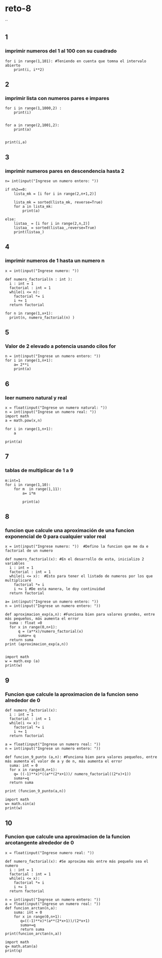 # reto-8
´´
## 1
### imprimir numeros del 1 al 100 con su cuadrado 
```
for i in range(1,101): #Teniendo en cuenta que tomna el intervalo abierto
    print(i, i**2)

```
## 2 
### imprimir lista con numeros pares e impares 
```
for i in range(1,1000,2) :
    print(i)
    

for a in range(2,1001,2):
    print(a)


print(i,a)

```
## 3 
### imprimir numeros pares en descendencia hasta 2 
```
n= int(input("Ingrese un numero entero: "))

if n%2==0:
    lista_mk = [i for i in range(2,n+1,2)] 

    lista_mk = sorted(lista_mk, reverse=True)
    for a in lista_mk:
        print(a)
    
else:
    listaa_ = [i for i in range(2,n,2)]
    listaa_ = sorted(listaa_,reverse=True)
    print(listaa_)
```
## 4
### imprimir numeros de 1 hasta un numero n 
```
x = int(input("Ingrese numero: "))

def numero_factorial(n : int ):
  i : int = 1
  factorial : int = 1
  while(i <= n):
    factorial *= i
    i += 1
  return factorial

for n in range(1,x+1):
  print(n, numero_factorial(n) )
```
## 5
### Valor de 2 elevado a potencia usando cilos for 
```
n = int(input("Ingrese un numero entero: "))
for i in range(1,n+1):
    a= 2**i
    print(a)
```
## 6
### leer numero natural y real 
```
x = float(input("Ingrese un numero natural: "))
n = int(input("Ingrese un numero real: "))
import math
a = math.pow(x,n)

for i in range(1,n+1):
    a
    
print(a)
```
## 7
### tablas de multiplicar de 1 a 9
```
m:int=1
for i in range(1,10):
    for m  in range(1,11):
        a= i*m
    
        print(a)
```
## 8
### funcion que calcule una aproximación de una funcion exponencial de 0 para cualquier valor real 
```
x = int(input("Ingrese numero: "))  #Defino la funcion que me da e factorial de un numero

def numero_factorial(x): #En el desarrollo de esta, inicializo 2 variables
  i : int = 1
  factorial : int = 1
  while(i <= x):  #Esto para tener el listado de numeros por los que multiplicaré
    factorial *= i
    i += 1 #De esta manera, le doy continuidad 
  return factorial

a= int(input("Ingrese un numero entero: "))  
n = int(input("Ingrese un numero entero: "))

def aproximacion_exp(a,n): #Funciona bien para valores grandes, entre más pequeños, más aumenta el error
  suma : float =0
  for x in range(0,n+1):
      q = (a**x)/numero_factorial(x)
      suma+= q
  return suma  
print (aproximacion_exp(a,n))  


import math
w = math.exp (a)
print(w)
```
## 9
### Funcion que calcule la aproximacion de la funcion seno alrededor de 0
```
def numero_factorial(x):
  i : int = 1
  factorial : int = 1
  while(i <= x):
    factorial *= i
    i += 1
  return factorial

a = float(input("Ingrese un numero real: "))
n = int(input("Ingrese un numero entero: "))

def funcion_9_punto (a,n): #Funciona bien para valores pequeños, entre más aumenta el valor de a y de n, más aumenta el error
  suma: int = 0
  for x in range(0,n+1):
    q= ((-1)**x)*((a**(2*x+1))/ numero_factorial((2*x)+1)) 
    suma+=q
  return suma

print (funcion_9_punto(a,n))    

import math
w= math.sin(a)
print(w)
```
## 10
### Funcion que calcule una aproximacion de la funcion arcotangente alrededor de 0 
```
x = float(input("Ingrese numero real: "))

def numero_factorial(x): #Se aproxima más entre más pequeño sea el numero 
  i : int = 1
  factorial : int = 1
  while(i <= x):
    factorial *= i
    i += 1
  return factorial

n = int(input("Ingrese un numero entero: "))
a = float(input("Ingrese un numero real: "))
def funcion_arctan(n,a):
    suma: int = 0
    for x in range(0,n+1):
       q=((-1)**x)*(a**(2*x+1))/(2*x+1)
       suma+=q
       return suma
print(funcion_arctan(n,a))   

import math
q= math.atan(a)
print(q)


  

    





    


